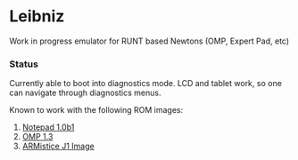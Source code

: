# Leibniz
Work in progress emulator for RUNT based Newtons (OMP, Expert Pad, etc)

### Status

Currently able to boot into diagnostics mode. LCD and tablet work, so one can navigate through diagnostics menus. 

Known to work with the following ROM images:

1. [Notepad 1.0b1](http://www.unna.org/incoming/notepad-1.0b1.rom.gz)
2. [OMP 1.3](http://www.unna.org/incoming/omp-1.3-414059.rom.gz)
3. [ARMistice J1 Image](http://www.unna.org/incoming/Newt%20J1Armistice%20image.zip)

